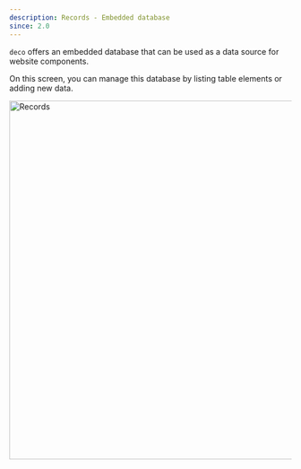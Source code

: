 ```yaml
---
description: Records - Embedded database
since: 2.0
---
```


`deco` offers an embedded database that can be used as a data source for website components.

On this screen, you can manage this database by listing table elements or adding new data.

<img width="640" alt="Records" src="/docs/reference/deco-records/records-view-tables.webp">